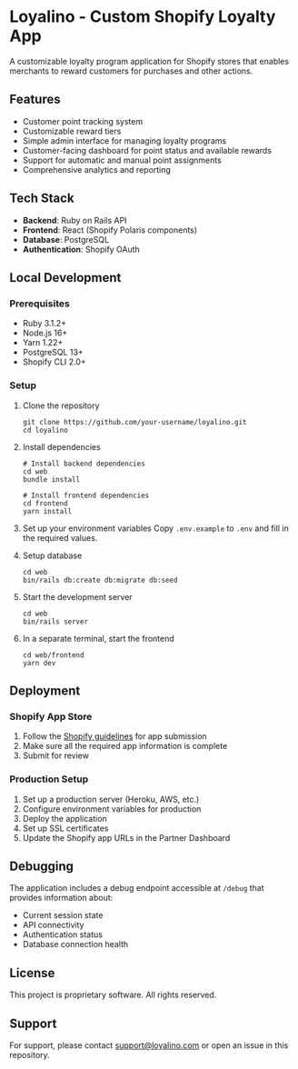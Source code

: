 # Loyalino - Custom Shopify Loyalty App

A customizable loyalty program application for Shopify stores that enables merchants to reward customers for purchases and other actions.

## Features

- Customer point tracking system
- Customizable reward tiers
- Simple admin interface for managing loyalty programs
- Customer-facing dashboard for point status and available rewards
- Support for automatic and manual point assignments
- Comprehensive analytics and reporting

## Tech Stack

- **Backend**: Ruby on Rails API
- **Frontend**: React (Shopify Polaris components)
- **Database**: PostgreSQL
- **Authentication**: Shopify OAuth

## Local Development

### Prerequisites

- Ruby 3.1.2+
- Node.js 16+
- Yarn 1.22+
- PostgreSQL 13+
- Shopify CLI 2.0+

### Setup

1. Clone the repository
   ```
   git clone https://github.com/your-username/loyalino.git
   cd loyalino
   ```

2. Install dependencies
   ```
   # Install backend dependencies
   cd web
   bundle install
   
   # Install frontend dependencies
   cd frontend
   yarn install
   ```

3. Set up your environment variables
   Copy `.env.example` to `.env` and fill in the required values.

4. Setup database
   ```
   cd web
   bin/rails db:create db:migrate db:seed
   ```

5. Start the development server
   ```
   cd web
   bin/rails server
   ```

6. In a separate terminal, start the frontend
   ```
   cd web/frontend
   yarn dev
   ```

## Deployment

### Shopify App Store

1. Follow the [Shopify guidelines](https://shopify.dev/apps/store) for app submission
2. Make sure all the required app information is complete
3. Submit for review

### Production Setup

1. Set up a production server (Heroku, AWS, etc.)
2. Configure environment variables for production
3. Deploy the application
4. Set up SSL certificates
5. Update the Shopify app URLs in the Partner Dashboard

## Debugging

The application includes a debug endpoint accessible at `/debug` that provides information about:

- Current session state
- API connectivity
- Authentication status
- Database connection health

## License

This project is proprietary software. All rights reserved.

## Support

For support, please contact support@loyalino.com or open an issue in this repository.
